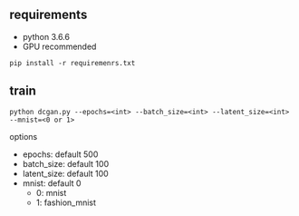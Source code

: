 ## requirements
- python 3.6.6
- GPU recommended
```
pip install -r requiremenrs.txt
```

## train
```
python dcgan.py --epochs=<int> --batch_size=<int> --latent_size=<int> --mnist=<0 or 1>
```
options
- epochs: default 500
- batch_size: default 100 
- latent_size: default 100 
- mnist: default 0
    - 0: mnist
    - 1: fashion_mnist 
